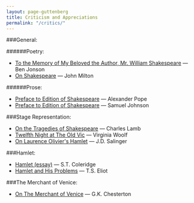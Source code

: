 ```yaml
---
layout: page-guttenberg
title: Criticism and Appreciations
permalink: "/critics/"
---
```


###General:

######Poetry:

* [To the Memory of My Beloved the Author, Mr. William Shakespeare](/jonson.elegy/) — Ben Jonson
* [On Shakespeare](/milton.poem/) — John Milton


######Prose:

* [Preface to Edition of Shakespeare](/pope.preface/) — Alexander Pope
* [Preface to Edition of Shakespeare](/johnson.preface/) — Samuel Johnson



###Stage Representation:

* [On the Tragedies of Shakespeare](/lamb.stage/) — Charles Lamb
* [Twelfth Night at The Old Vic](/woolf.stage/) — Virginia Woolf
* [On Laurence Olivier's Hamlet](/stage.salinger/) — J.D. Salinger



###Hamlet:

* [Hamlet (essay)](/coleridge.hamlet.essay/) — S.T. Coleridge
* [Hamlet and His Problems](/eliot.hamlet/) — T.S. Eliot



###The Merchant of Venice:
* [On The Merchant of Venice](/chesterton.themerchantofvenice/) — G.K. Chesterton
